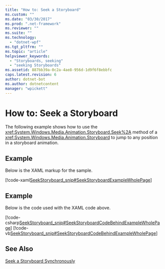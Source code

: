 ```yaml
---
title: "How to: Seek a Storyboard"
ms.custom: ""
ms.date: "03/30/2017"
ms.prod: ".net-framework"
ms.reviewer: ""
ms.suite: ""
ms.technology: 
  - "dotnet-wpf"
ms.tgt_pltfrm: ""
ms.topic: "article"
helpviewer_keywords: 
  - "Storyboards, seeking"
  - "seeking Storyboards"
ms.assetid: 887bb39a-0c2a-4ae8-956d-1d9f6f8ebbfc
caps.latest.revision: 6
author: dotnet-bot
ms.author: dotnetcontent
manager: "wpickett"
---
```

# How to: Seek a Storyboard
The following example shows how to use the              <xref:System.Windows.Media.Animation.Storyboard.Seek%2A> method of a              <xref:System.Windows.Media.Animation.Storyboard> to jump to any position in a storyboard animation.  
  
## Example  
 Below is the XAML markup for the sample.  
  
 [!code-xaml[SeekStoryboard_snip#SeekStoryboardExampleWholePage](../../../../samples/snippets/csharp/VS_Snippets_Wpf/SeekStoryboard_snip/CSharp/SeekStoryboardExample.xaml#seekstoryboardexamplewholepage)]  
  
## Example  
 Below is the code used with the XAML code above.  
  
 [!code-csharp[SeekStoryboard_snip#SeekStoryboardCodeBehindExampleWholePage](../../../../samples/snippets/csharp/VS_Snippets_Wpf/SeekStoryboard_snip/CSharp/SeekStoryboardExample.xaml.cs#seekstoryboardcodebehindexamplewholepage)]
 [!code-vb[SeekStoryboard_snip#SeekStoryboardCodeBehindExampleWholePage](../../../../samples/snippets/visualbasic/VS_Snippets_Wpf/SeekStoryboard_snip/VisualBasic/SeekStoryboardExample.xaml.vb#seekstoryboardcodebehindexamplewholepage)]  
  
## See Also  
 [Seek a Storyboard Synchronously](../../../../docs/framework/wpf/graphics-multimedia/how-to-seek-a-storyboard-synchronously.md)
